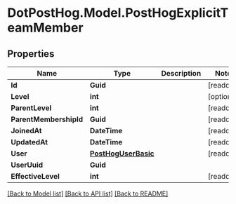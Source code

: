 # DotPostHog.Model.PostHogExplicitTeamMember

## Properties

Name | Type | Description | Notes
------------ | ------------- | ------------- | -------------
**Id** | **Guid** |  | [readonly] 
**Level** | **int** |  | [optional] 
**ParentLevel** | **int** |  | [readonly] 
**ParentMembershipId** | **Guid** |  | [readonly] 
**JoinedAt** | **DateTime** |  | [readonly] 
**UpdatedAt** | **DateTime** |  | [readonly] 
**User** | [**PostHogUserBasic**](PostHogUserBasic.md) |  | [readonly] 
**UserUuid** | **Guid** |  | 
**EffectiveLevel** | **int** |  | [readonly] 

[[Back to Model list]](../README.md#documentation-for-models) [[Back to API list]](../README.md#documentation-for-api-endpoints) [[Back to README]](../README.md)

